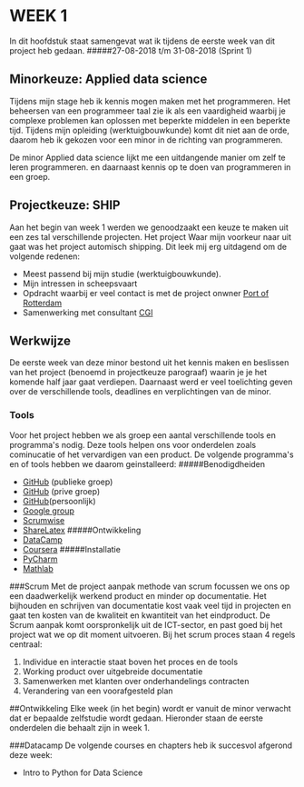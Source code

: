 # WEEK 1
In dit hoofdstuk staat samengevat wat ik tijdens de eerste week van dit project heb gedaan.
#####27-08-2018 t/m 31-08-2018 (Sprint 1)

## Minorkeuze: Applied data science
Tijdens mijn stage heb ik kennis mogen maken met het programmeren. Het beheersen van een programmeer taal
zie ik als een vaardigheid waarbij je complexe problemen kan oplossen met beperkte middelen in een beperkte tijd.
Tijdens mijn opleiding (werktuigbouwkunde) komt dit niet aan de orde, daarom heb ik gekozen voor een minor in de
richting van programmeren.

De minor Applied data science lijkt me een uitdangende manier om zelf te leren programmeren. en daarnaast kennis 
op te doen van programmeren in een groep.
 

## Projectkeuze: SHIP
Aan het begin van week 1 werden we genoodzaakt een keuze te maken uit een zes tal verschillende projecten. Het project
Waar mijn voorkeur naar uit gaat was het project automisch shipping. Dit leek mij erg uitdagend om de volgende redenen:
- Meest passend bij mijn studie (werktuigbouwkunde).
- Mijn intressen in scheepsvaart
- Opdracht waarbij er veel contact is met de project onwner [Port of Rotterdam](https://www.portofrotterdam.com/nl)
- Samenwerking met consultant [CGI](https://www.cginederland.nl/)


## Werkwijze
De eerste week van deze minor bestond uit het kennis maken en beslissen van het project (benoemd in projectkeuze parograaf) waarin je je het komende half jaar 
gaat verdiepen. Daarnaast werd er veel toelichting geven over de verschillende tools, deadlines en verplichtingen van de minor.

### Tools
Voor het project hebben we als groep een aantal verschillende tools en programma's nodig. 
Deze tools helpen ons voor onderdelen zoals cominucatie of het vervardigen van een product. De volgende programma's
en of tools hebben we daarom geinstalleerd:
#####Benodigdheiden
- [GitHub](https://github.com/kb-74) (publieke groep)
- [GitHub](https://github.com/jobvink/wall_detection) (prive groep)
- [GitHub](https://github.com/JelteMolenaar)(persoonlijk)
- [Google group](ship2018@googlegroups.com)
- [Scrumwise](https://www.scrumwise.com/scrum/#/backlog/project/kb74-2018-autonomous-shipping/)
- [ShareLatex](https://www.sharelatex.com/) 
#####Ontwikkeling
- [DataCamp](https://www.datacamp.com/)
- [Coursera](https://www.coursera.org/learn/machine-learning/home/welcome)
#####Installatie
- [PyCharm](https://www.jetbrains.com/pycharm/)
- [Mathlab](https://www.mathworks.com/)


###Scrum
Met de project aanpak methode van scrum focussen we ons op een daadwerkelijk werkend product en minder op documentatie.
Het bijhouden en schrijven van documentatie kost vaak veel tijd in projecten en gaat ten kosten van de kwaliteit en kwantiteit
van het eindproduct. De Scrum aanpak komt oorspronkelijk uit de ICT-sector, en past goed bij het project wat we op dit 
moment uitvoeren. Bij het scrum proces staan 4 regels centraal:
1. Individue en interactie staat boven het proces en de tools 
2. Working product over uitgebreide documentatie
3. Samenwerken met klanten over onderhandelings contracten
4. Verandering van een voorafgesteld plan


##Ontwikkeling
Elke week (in het begin) wordt er vanuit de minor verwacht dat er bepaalde zelfstudie wordt gedaan. 
Hieronder staan de eerste onderdelen die behaalt zijn in week 1. 

###Datacamp
De volgende courses en chapters heb ik succesvol afgerond deze week:
- Intro to Python for Data Science

